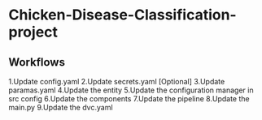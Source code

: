 # Chicken-Disease-Classification-project


## Workflows

1.Update config.yaml
2.Update secrets.yaml [Optional]
3.Update paramas.yaml
4.Update the entity
5.Update the configuration manager in src config 
6.Update the components
7.Update the pipeline
8.Update the main.py
9.Update the dvc.yaml 